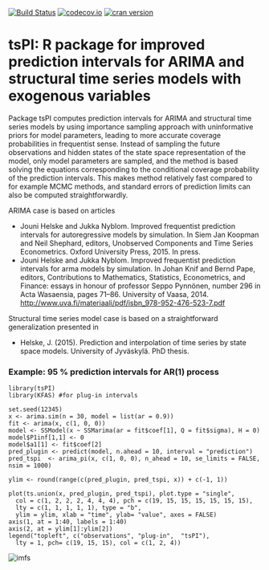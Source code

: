 [![Build Status](https://travis-ci.org/helske/tsPI.png?branch=master)](https://travis-ci.org/helske/tsPI)
[![codecov.io](http://codecov.io/github/helske/tsPI/coverage.svg?branch=master)](http://codecov.io/github/helske/tsPI?branch=master)
[![cran version](http://www.r-pkg.org/badges/version/tsPI)](http://cran.r-project.org/package=tsPI)

# tsPI: R package for improved prediction intervals for ARIMA and structural time series models with exogenous variables

Package tsPI computes prediction intervals for ARIMA and structural time series models by using importance sampling approach with uninformative priors for model parameters, leading to more accurate coverage probabilities in frequentist sense. Instead of sampling the future observations and hidden states of the state space representation of the model, only model parameters are sampled, and the method is based solving the equations corresponding to the conditional coverage probability of the prediction intervals. This makes method relatively fast compared to for example MCMC methods, and standard errors of prediction limits can also be computed straightforwardly.

ARIMA case is based on articles 

- Jouni Helske and Jukka Nyblom. Improved frequentist prediction intervals for autoregressive models by simulation. In Siem Jan Koopman and Neil Shephard, editors, Unobserved Components and Time Series Econometrics. Oxford University Press, 2015. In press.
- Jouni Helske and Jukka Nyblom. Improved frequentist prediction intervals for arma models by simulation. In Johan Knif and Bernd Pape, editors, Contributions to Mathematics, Statistics, Econometrics, and Finance: essays in honour of professor Seppo Pynnönen, number 296 in Acta Wasaensia, pages 71–86. University of Vaasa, 2014. http://www.uva.fi/materiaali/pdf/isbn_978-952-476-523-7.pdf

Structural time series model case is based on a straightforward generalization presented in 
- Helske, J. (2015). Prediction and interpolation of time series by state space models. University of Jyväskylä. PhD thesis.

### Example: 95 % prediction intervals for AR(1) process ###

```{r, fig.height = 4, fig.width = 8}
library(tsPI)
library(KFAS) #for plug-in intervals

set.seed(12345)
x <- arima.sim(n = 30, model = list(ar = 0.9))
fit <- arima(x, c(1, 0, 0))
model <- SSModel(x ~ SSMarima(ar = fit$coef[1], Q = fit$sigma), H = 0)
model$P1inf[1,1] <- 0
model$a1[1] <- fit$coef[2]
pred_plugin <- predict(model, n.ahead = 10, interval = "prediction")
pred_tspi  <- arima_pi(x, c(1, 0, 0), n_ahead = 10, se_limits = FALSE, nsim = 1000)

ylim <- round(range(c(pred_plugin, pred_tspi, x)) + c(-1, 1))

plot(ts.union(x, pred_plugin, pred_tspi), plot.type = "single",
  col = c(1, 2, 2, 2, 4, 4, 4), pch = c(19, 15, 15, 15, 15, 15, 15),
  lty = c(1, 1, 1, 1, 1), type = "b",
  ylim = ylim, xlab = "time", ylab= "value", axes = FALSE)
axis(1, at = 1:40, labels = 1:40)
axis(2, at = ylim[1]:ylim[2])
legend("topleft", c("observations", "plug-in",  "tsPI"), 
  lty = 1, pch= c(19, 15, 15), col = c(1, 2, 4))
```  
![imfs](https://github.com/helske/tsPI/blob/master/ar1.png)
